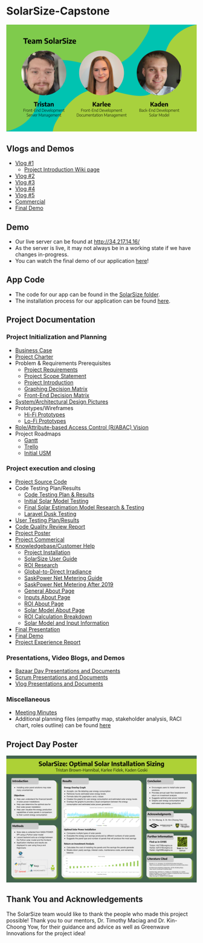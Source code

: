 # SolarSize-Capstone

![Team SolarSize](https://github.com/karleefidek/SolarSize-Capstone/blob/main/README%20Images/Team%20Image.svg)

## Vlogs and Demos
- [Vlog #1](https://youtu.be/vIezxYcWhYg)
    - [Project Introduction Wiki page](https://github.com/karleefidek/char-ENSE-Capstone/wiki/Project-Introduction)
- [Vlog #2](https://www.youtube.com/watch?v=l39kQBDbjYQ)
- [Vlog #3](https://www.youtube.com/watch?v=OXaExlkIzw8)
- [Vlog #4](https://www.youtube.com/watch?v=oXmdjmmznls)
- [Vlog #5](https://www.youtube.com/watch?v=IY3JKgQl3h0)
- [Commercial](https://www.youtube.com/watch?v=9FCGwikCOzw)
- [Final Demo](https://www.youtube.com/watch?v=kpTkcMHIimM)

## Demo
- Our live server can be found at http://34.217.14.16/
- As the server is live, it may not always be in a working state if we have changes in-progress.
- You can watch the final demo of our application [here](https://www.youtube.com/watch?v=kpTkcMHIimM)!

## App Code
- The code for our app can be found in the [SolarSize folder](https://github.com/karleefidek/SolarSize-Capstone/tree/main/SolarSize).
- The installation process for our application can be found [here](https://github.com/karleefidek/SolarSize-Capstone/blob/main/Project%20Documentation/Knowledgebase/SolarSize%20-%20Installation.pdf).

## Project Documentation

### Project Initialization and Planning
- [Business Case](https://github.com/karleefidek/SolarSize-Capstone/blob/main/Project%20Documentation/Planning/SolarSize%20-%20Business%20Case.pdf)
- [Project Charter](https://github.com/karleefidek/SolarSize-Capstone/blob/main/Project%20Documentation/Planning/SolarSize%20-%20Project%20Charter.pdf)
- Problem & Requirements Prerequisites
    - [Project Requirements](https://github.com/karleefidek/SolarSize-Capstone/blob/main/Project%20Documentation/Planning/SolarSize%20-%20Project%20Requirements.pdf)
    - [Project Scope Statement](https://github.com/karleefidek/SolarSize-Capstone/blob/main/Project%20Documentation/Planning/SolarSize%20-%20Project%20Scope%20Statement.pdf)
    - [Project Introduction](https://github.com/karleefidek/SolarSize-Capstone/wiki/Project-Introduction)
    - [Graphing Decision Matrix](https://github.com/karleefidek/SolarSize-Capstone/blob/main/Project%20Documentation/Design/SolarSize%20-%20Graphing%20Decision%20Matrix.pdf)
    - [Front-End Decision Matrix](https://github.com/karleefidek/SolarSize-Capstone/blob/main/Project%20Documentation/Design/SolarSize%20-%20Front-End%20Decision%20Matrix.pdf)
- [System/Architectural Design Pictures](https://github.com/karleefidek/SolarSize-Capstone/tree/main/Project%20Documentation/Design/Architecture)
- Prototypes/Wireframes
  - [Hi-Fi Prototypes](https://github.com/karleefidek/SolarSize-Capstone/tree/main/Project%20Documentation/Design/Hi-Fi%20Prototypes)
  - [Lo-Fi Prototypes](https://github.com/karleefidek/SolarSize-Capstone/tree/main/Project%20Documentation/Design/Lo-Fi%20Prototypes)
- [Role/Attribute-based Access Control (R/ABAC) Vision](https://github.com/karleefidek/SolarSize-Capstone/blob/main/Project%20Documentation/Design/SolarSize%20-%20Role%20Based%20Access%20Control.pdf)
- Project Roadmaps
  - [Gantt](https://github.com/karleefidek/SolarSize-Capstone/tree/main/Project%20Documentation/Gantt%20Chart)
  - [Trello](https://github.com/karleefidek/SolarSize-Capstone/tree/main/Project%20Documentation/Trello%20Board)
  - [Initial USM](https://github.com/karleefidek/SolarSize-Capstone/blob/main/Project%20Documentation/Planning/SolarSize%20-%20Initial%20USM.pdf) 

### Project execution and closing
- [Project Source Code](https://github.com/karleefidek/SolarSize-Capstone/tree/main/SolarSize)
- Code Testing Plan/Results
  - [Code Testing Plan & Results](https://github.com/karleefidek/SolarSize-Capstone/blob/main/Project%20Documentation/Testing/SolarSize%20-%20Code%20Testing%20Plan%20and%20Results.pdf)
  - [Initial Solar Model Testing](https://github.com/karleefidek/SolarSize-Capstone/blob/main/Project%20Documentation/Testing/SolarSize%20-%20Initial%20Solar%20Model%20Testing.pdf)
  - [Final Solar Estimation Model Research & Testing](https://github.com/karleefidek/SolarSize-Capstone/blob/main/Project%20Documentation/Testing/SolarSize%20-%20Solar%20Model%20Research%20and%20Testing.pdf)
  - [Laravel Dusk Testing](https://github.com/karleefidek/SolarSize-Capstone/blob/main/Project%20Documentation/Testing/SolarSize%20-%20Laravel%20Dusk%20Testing.pdf)
- [User Testing Plan/Results](https://github.com/karleefidek/SolarSize-Capstone/blob/main/Project%20Documentation/Testing/SolarSize%20-%20User%20Testing%20Plan%20and%20Results.pdf)
- [Code Quality Review Report](https://github.com/karleefidek/SolarSize-Capstone/blob/main/Project%20Documentation/Reports/SolarSize%20-%20Code%20Quality%20Report.pdf)
- [Project Poster](https://github.com/karleefidek/SolarSize-Capstone/blob/main/Project%20Day/SolarSize%20-%20Project%20Day%20Poster.pdf)
- [Project Commerical](https://www.youtube.com/watch?v=9FCGwikCOzw)
- [Knowledgebase/Customer Help](https://github.com/karleefidek/SolarSize-Capstone/tree/main/Project%20Documentation/Knowledgebase)
  - [Project Installation](https://github.com/karleefidek/SolarSize-Capstone/blob/main/Project%20Documentation/Knowledgebase/SolarSize%20-%20Installation.pdf)
  - [SolarSize User Guide](https://github.com/karleefidek/SolarSize-Capstone/blob/main/Project%20Documentation/Knowledgebase/SolarSize%20-%20User%20Guide.pdf)
  - [ROI Research](https://github.com/karleefidek/SolarSize-Capstone/blob/main/Project%20Documentation/Knowledgebase/Design%20and%20Return%20on%20Investment%20Analysis%20of%20Residential%20Solar%20Photovoltaic%20Systems.pdf)
  - [Global-to-Direct Irradiance](https://github.com/karleefidek/SolarSize-Capstone/blob/main/Project%20Documentation/Knowledgebase/Dynamic%20global-to-direct%20irradiance%20conversion%20models.pdf)
  - [SaskPower Net Metering Guide](https://github.com/karleefidek/SolarSize-Capstone/blob/main/Project%20Documentation/Knowledgebase/SaskPower%20Guidelines%20-%20NetMetering.pdf)
  - [SaskPower Net Metering After 2019](https://github.com/karleefidek/SolarSize-Capstone/blob/main/Project%20Documentation/Knowledgebase/SaskPower%20Net%20Metering%20After%20November%202019.pdf)
  - [General About Page](https://github.com/karleefidek/SolarSize-Capstone/blob/main/Project%20Documentation/Knowledgebase/SolarSize%20-%20General%20About%20Page.pdf)
  - [Inputs About Page](https://github.com/karleefidek/SolarSize-Capstone/blob/main/Project%20Documentation/Knowledgebase/SolarSize%20-%20Inputs%20About%20Page.pdf)
  - [ROI About Page](https://github.com/karleefidek/SolarSize-Capstone/blob/main/Project%20Documentation/Knowledgebase/SolarSize%20-%20ROI%20About%20Page.pdf)
  - [Solar Model About Page](https://github.com/karleefidek/SolarSize-Capstone/blob/main/Project%20Documentation/Knowledgebase/SolarSize%20-%20Solar%20Model%20About%20Page.pdf)
  - [ROI Calculation Breakdown](https://github.com/karleefidek/SolarSize-Capstone/blob/main/Project%20Documentation/Knowledgebase/SolarSize%20-%20ROI%20Calculation%20Breakdown.pdf)
  - [Solar Model and Input Information](https://github.com/karleefidek/SolarSize-Capstone/blob/main/Project%20Documentation/Knowledgebase/SolarSize%20-%20Solar%20Model%20and%20Input%20Information.pdf)
- [Final Presentation](https://github.com/karleefidek/SolarSize-Capstone/blob/main/Project%20Day/SolarSize%20-%20Project%20Day%20Presentation.pdf)
- [Final Demo](https://www.youtube.com/watch?v=kpTkcMHIimM)
- [Project Experience Report](https://github.com/karleefidek/SolarSize-Capstone/blob/main/Project%20Documentation/Reports/SolarSize%20-%20Project%20Experience%20Report.pdf)

### Presentations, Video Blogs, and Demos
- [Bazaar Day Presentations and Documents](https://github.com/karleefidek/SolarSize-Capstone/tree/main/Bazaar%20Documents)
- [Scrum Presentations and Documents](https://github.com/karleefidek/SolarSize-Capstone/tree/main/Scrum%20Documents)
- [Vlog Presentations and Documents](https://github.com/karleefidek/SolarSize-Capstone/tree/main/Vlog%20Presentations)

### Miscellaneous
- [Meeting Minutes](https://github.com/karleefidek/SolarSize-Capstone/tree/main/Meeting%20Minutes)
- Additional planning files (empathy map, stakeholder analysis, RACI chart, roles outline) can be found [here](https://github.com/karleefidek/SolarSize-Capstone/tree/main/Project%20Documentation/Planning)

## Project Day Poster
![SolarSize Poster](https://github.com/karleefidek/SolarSize-Capstone/blob/main/README%20Images/Project%20Day%20Poster.svg)

## Thank You and Acknowledgements

The SolarSize team would like to thank the people who made this project possible! Thank you to our mentors, Dr. Timothy Maciag and Dr. Kin-Choong Yow, for their guidance and advice as well as Greenwave Innovations for the project idea!
